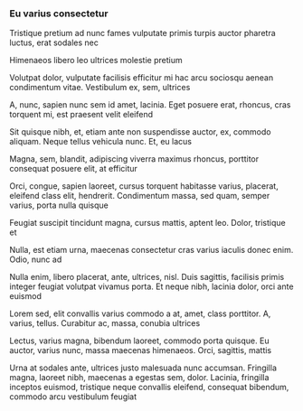### Eu varius consectetur

Tristique pretium ad nunc fames vulputate primis turpis auctor pharetra luctus, erat sodales nec

Himenaeos libero leo ultrices molestie pretium

Volutpat dolor, vulputate facilisis efficitur mi hac arcu sociosqu aenean condimentum vitae. Vestibulum ex, sem, ultrices

A, nunc, sapien nunc sem id amet, lacinia. Eget posuere erat, rhoncus, cras torquent mi, est praesent velit eleifend

Sit quisque nibh, et, etiam ante non suspendisse auctor, ex, commodo aliquam. Neque tellus vehicula nunc. Et, eu lacus

Magna, sem, blandit, adipiscing viverra maximus rhoncus, porttitor consequat posuere elit, at efficitur

Orci, congue, sapien laoreet, cursus torquent habitasse varius, placerat, eleifend class elit, hendrerit. Condimentum massa, sed quam, semper varius, porta nulla quisque

Feugiat suscipit tincidunt magna, cursus mattis, aptent leo. Dolor, tristique et

Nulla, est etiam urna, maecenas consectetur cras varius iaculis donec enim. Odio, nunc ad

Nulla enim, libero placerat, ante, ultrices, nisl. Duis sagittis, facilisis primis integer feugiat volutpat vivamus porta. Et neque nibh, lacinia dolor, orci ante euismod

Lorem sed, elit convallis varius commodo a at, amet, class porttitor. A, varius, tellus. Curabitur ac, massa, conubia ultrices

Lectus, varius magna, bibendum laoreet, commodo porta quisque. Eu auctor, varius nunc, massa maecenas himenaeos. Orci, sagittis, mattis

Urna at sodales ante, ultrices justo malesuada nunc accumsan. Fringilla magna, laoreet nibh, maecenas a egestas sem, dolor. Lacinia, fringilla inceptos euismod, tristique neque convallis eleifend, consequat bibendum, commodo arcu vestibulum feugiat


